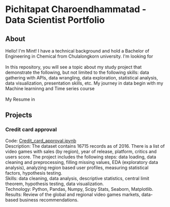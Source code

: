 # Pichitapat Charoendhammatad - Data Scientist Portfolio
## About
Hello!  I'm Mint! I have a technical background and hold a Bachelor of Engineering in Chemical from Chulalongkorn university. I'm looking for  \
\
In this repository, you will see a topic about my study project that demonstrate the following, but not limited to the following skills: 
data gathering with APIs, data wrangling, data exploration, statistical analysis, data visualization, presentation skills, etc. My journey in data begin with my
Machine learninng and Time series course \
\
My Resume in 
## Projects
### Credit card approval 
Code: [Credit_card_approval.ipynb](Credit_card_approval.ipynb) \
Description: The dataset contains 16715 records as of 2016. There is a list of video games with sales (by region), year of release, platform, critics and users score. The project includes the following steps: data loading, data cleaning and preprocessing, filling missing values, EDA (exploratory data analysis), analyzing region based user profiles, measuring statistical factors, hypothesis testing.\
Skills: data cleaning, data analysis, descriptive statistics, central limit theorem, hypothesis testing, data visualization. \
Technology: Python, Pandas, Numpy, Scipy Stats, Seaborn, Matplotlib.\
Results: Review of the global and regional video games markets, data-based business recommendations.
